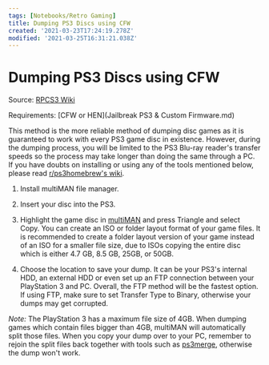 ```yaml
---
tags: [Notebooks/Retro Gaming]
title: Dumping PS3 Discs using CFW
created: '2021-03-23T17:24:19.278Z'
modified: '2021-03-25T16:31:21.038Z'
---
```


# Dumping PS3 Discs using CFW

Source: [RPCS3 Wiki](https://wiki.rpcs3.net/index.php?title=Help:Dumping_PlayStation_3_games)

Requirements: [CFW or HEN](Jailbreak PS3 & Custom Firmware.md)

This method is the more reliable method of dumping disc games as it is guaranteed to work with every PS3 game disc in existence. However, during the dumping process, you will be limited to the PS3 Blu-ray reader's transfer speeds so the process may take longer than doing the same through a PC. If you have doubts on installing or using any of the tools mentioned below, please read [r/ps3homebrew's wiki](https://www.reddit.com/r/ps3homebrew/wiki/multiman).

1) Install multiMAN file manager.

2) Insert your disc into the PS3.

3) Highlight the game disc in [multiMAN](https://store.brewology.com/ahomebrew.php?brewid=24) and press Triangle and select Copy.  You can create an ISO or folder layout format of your game files. It is recommended to create a folder layout version of your game instead of an ISO for a smaller file size, due to ISOs copying the entire disc which is either 4.7 GB, 8.5 GB, 25GB, or 50GB.

4) Choose the location to save your dump. It can be your PS3's internal HDD, an external HDD or even set up an FTP connection between your PlayStation 3 and PC.
Overall, the FTP method will be the fastest option. If using FTP, make sure to set Transfer Type to Binary, otherwise your dumps may get corrupted.

_Note:_ The PlayStation 3 has a maximum file size of 4GB. When dumping games which contain files bigger than 4GB, multiMAN will automatically split those files. When you copy your dump over to your PC, remember to rejoin the split files back together with tools such as [ps3merge](http://karmian.org/projects/ps3merge), otherwise the dump won't work.
